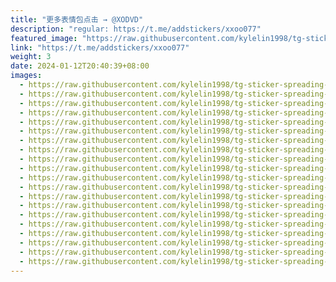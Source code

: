 ```yaml
---
title: "更多表情包点击 → @XODVD"
description: "regular: https://t.me/addstickers/xxoo077"
featured_image: "https://raw.githubusercontent.com/kylelin1998/tg-sticker-spreading-worldwide-images/main/img/cebb0733-ffcf-4db0-aeb9-b6442339c0e3.jpg"
link: "https://t.me/addstickers/xxoo077"
weight: 3
date: 2024-01-12T20:40:39+08:00
images:
  - https://raw.githubusercontent.com/kylelin1998/tg-sticker-spreading-worldwide-images/main/img/cebb0733-ffcf-4db0-aeb9-b6442339c0e3.jpg
  - https://raw.githubusercontent.com/kylelin1998/tg-sticker-spreading-worldwide-images/main/img/7a23b791-cfe2-4914-ab56-e032cde2ea1c.jpg
  - https://raw.githubusercontent.com/kylelin1998/tg-sticker-spreading-worldwide-images/main/img/62e5f167-5f72-40a5-a816-becb663e3695.jpg
  - https://raw.githubusercontent.com/kylelin1998/tg-sticker-spreading-worldwide-images/main/img/efe9abe6-1c40-48c8-9a95-cfaf3ffe8593.jpg
  - https://raw.githubusercontent.com/kylelin1998/tg-sticker-spreading-worldwide-images/main/img/f4c3cd39-9f97-4f5f-8761-a939ac25488e.jpg
  - https://raw.githubusercontent.com/kylelin1998/tg-sticker-spreading-worldwide-images/main/img/b3eabd0a-ee2e-4d15-96bc-931b4c9a71dd.jpg
  - https://raw.githubusercontent.com/kylelin1998/tg-sticker-spreading-worldwide-images/main/img/83673892-c14b-4970-9fef-b25475a23779.jpg
  - https://raw.githubusercontent.com/kylelin1998/tg-sticker-spreading-worldwide-images/main/img/26f33477-8252-41ea-8fc2-2996e26b6aa8.jpg
  - https://raw.githubusercontent.com/kylelin1998/tg-sticker-spreading-worldwide-images/main/img/cbdcefd8-0642-4d1b-afb8-83b2e2c3f61b.jpg
  - https://raw.githubusercontent.com/kylelin1998/tg-sticker-spreading-worldwide-images/main/img/e210d34c-0fb3-4f1d-90dd-14fbc08f77c0.jpg
  - https://raw.githubusercontent.com/kylelin1998/tg-sticker-spreading-worldwide-images/main/img/b2d178e2-d477-4580-a5ff-95f9670fbb4c.jpg
  - https://raw.githubusercontent.com/kylelin1998/tg-sticker-spreading-worldwide-images/main/img/322e7923-712d-4911-b1b0-7d56c65541a6.jpg
  - https://raw.githubusercontent.com/kylelin1998/tg-sticker-spreading-worldwide-images/main/img/79355fcc-69e8-4462-b108-f13b8e6b30f0.jpg
  - https://raw.githubusercontent.com/kylelin1998/tg-sticker-spreading-worldwide-images/main/img/42547fe0-e8bb-40a0-b2e9-c64776fda5f1.jpg
  - https://raw.githubusercontent.com/kylelin1998/tg-sticker-spreading-worldwide-images/main/img/3128628c-a22a-437e-b2ee-f0f2eb150bf8.jpg
  - https://raw.githubusercontent.com/kylelin1998/tg-sticker-spreading-worldwide-images/main/img/e8d1b563-b74f-4ea0-b0af-51c683e86fd0.jpg
  - https://raw.githubusercontent.com/kylelin1998/tg-sticker-spreading-worldwide-images/main/img/78870f55-e37c-4995-bf71-a3ebcc579e60.jpg
  - https://raw.githubusercontent.com/kylelin1998/tg-sticker-spreading-worldwide-images/main/img/b60b74e8-67c5-420b-bd22-616a650ddd1e.jpg
  - https://raw.githubusercontent.com/kylelin1998/tg-sticker-spreading-worldwide-images/main/img/27b87995-c96b-48d4-b7be-bde63c03f510.jpg
  - https://raw.githubusercontent.com/kylelin1998/tg-sticker-spreading-worldwide-images/main/img/c4150d70-0721-4711-835c-f9dfdd5f554b.jpg
---
```

